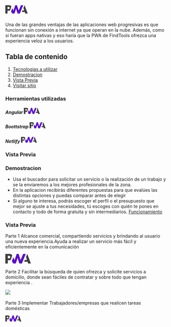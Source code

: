 # <img src="https://github.com/lisspaes/FindTools/blob/main/assets/images/prototipo/pwa.png" width="70"/>

Una de las grandes ventajas de las aplicaciones web progresivas es que funcionan sin conexión a internet ya que operan en la nube. Además, como si fueran apps nativas y eso haría que la PWA de FindTools ofrezca una experiencia veloz a los usuarios.

## Tabla de contenido
1. [Tecnologias a utilizar](#Tecnologias-a-utilizar)
2. [Demostracion](#Demostracion)
3. [Vista Previa](#Vista-previa)
4. [Visitar sitio](https://findtools.netlify.app/)


### Herramientas utilizadas

##### Angular <img src="https://github.com/lisspaes/FindTools/blob/main/assets/images/prototipo/pwa.png" width="50"/>

##### Boottstrap <img src="https://github.com/lisspaes/FindTools/blob/main/assets/images/prototipo/pwa.png" width="50"/>

##### Netlify <img src="https://github.com/lisspaes/FindTools/blob/main/assets/images/prototipo/pwa.png" width="50"/>

### Vista Previa


### Demostracion 
- Usa el buscador para solicitar un servicio o la realización de un trabajo y se la enviaremos a los mejores profesionales de la zona.
- En la aplicacion recibirás diferentes propuestas para que evalúes las distintas opciones y puedas comparar antes de elegir
- Si alguno te interesa, podrás escoger el perfil o el presupuesto que mejor se ajuste a tus necesidades, tú escoges con quién te pones en contacto y todo de forma gratuita y sin intermediarios. [Funcionamiento](https://youtu.be/iVf9VQnJAco)

### Vista Previa

Parte 1
Alcance comercial, compartiendo servicios y brindando al usuario una nueva experiencia.Ayuda a realizar un servicio más fácil y eficientemente en la comunicación 

<img src="https://github.com/lisspaes/FindTools/blob/main/assets/images/prototipo/pwa.png" width="80"/>

Parte 2
Facilitar la búsqueda de quien ofrezca y solicite servicios a domicilio, donde sean fáciles de contratar y sobre todo que  tengan experiencia .

<img src="https://github.com/lisspaes/FindTools/blob/main/assets/images/prototipo/pwa.png](https://github.com/lisspaes/FindTools/blob/main/assets/images/prototipo/v1.PNG" width="50"/>

Parte 3
Implementar Trabajadores/empresas que realicen tareas domésticas

<img src="https://github.com/lisspaes/FindTools/blob/main/assets/images/prototipo/pwa.png" width="50"/>
